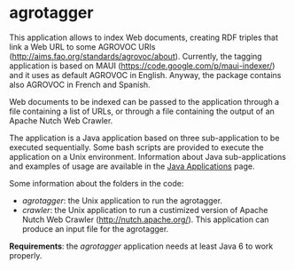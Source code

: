 agrotagger
==========

This application allows to index Web documents, creating RDF triples that link a Web URL to some AGROVOC URIs (http://aims.fao.org/standards/agrovoc/about). Currently, the tagging application is based on MAUI (https://code.google.com/p/maui-indexer/) and it uses as default AGROVOC in English. Anyway, the package contains also AGROVOC in French and Spanish.

Web documents to be indexed can be passed to the application through a file containing a list of URLs, or through a file containing the output of an Apache Nutch Web Crawler.

The application is a Java application based on three sub-application to be executed sequentially. Some bash scripts are provided to execute the application on a Unix environment. Information about Java sub-applications and examples of usage are available in the [Java Applications](https://github.com/agrisfao/agrotagger/wiki/Java-Applications) page.

Some information about the folders in the code:

- *agrotagger*: the Unix application to run the agrotagger.
- *crawler*:  the Unix application to run a custimized version of Apache Nutch Web Crawler (http://nutch.apache.org/). This application can produce an input file for the agrotagger.
  
**Requirements**: the *agrotagger* application needs at least Java 6 to work properly.
